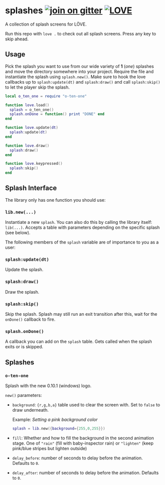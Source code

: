 splashes [![join on gitter](https://badges.gitter.im/love2d-community/splashes.svg)](https://gitter.im/love2d-community/splashes) [![LOVE](https://img.shields.io/badge/L%C3%96VE-0.10.1-EA316E.svg)](http://love2d.org/)
========
A collection of splash screens for LÖVE.

Run this repo with `love .` to check out all splash screens.
Press any key to skip ahead.

Usage
-----
Pick the splash you want to use from our wide variety of **1** (*one*) splashes and move the directory somewhere into your project.
Require the file and instantiate the splash using `splash.new()`.
Make sure to hook the love callbacks up to `splash:update(dt)` and `splash:draw()` and call `splash:skip()` to let the player skip the splash.

```lua
local o_ten_one = require "o-ten-one"

function love.load()
  splash = o_ten_one()
  splash.onDone = function() print "DONE" end
end

function love.update(dt)
  splash:update(dt)
end

function love.draw()
  splash:draw()
end

function love.keypressed()
  splash:skip()
end
```

Splash Interface
----------------

The library only has one function you should use:

### `lib.new(...)`
Instantiate a new `splash`.
You can also do this by calling the library itself: `lib(...)`.
Accepts a table with parameters depending on the specific splash (see below).

The following members of the `splash` variable are of importance to you as a user:

### `splash:update(dt)`
Update the splash.

### `splash:draw()`
Draw the splash.

### `splash:skip()`
Skip the splash.
Splash may still run an exit transition after this, wait for the `onDone()` callback to fire.

### `splash.onDone()`
A callback you can add on the `splash` table.
Gets called when the splash exits or is skipped.

Splashes
--------

### `o-ten-one`
Splash with the new 0.10.1 (windows) logo.

`new()` parameters:

* `background`: `{r,g,b,a}` table used to clear the screen with.
  Set to `false` to draw underneath.

  Example: _Setting a pink background color_

  ```lua
  splash = lib.new({background={255,0,255}})
  ```

* `fill`: Whether and how to fill the background in the second animation stage.
  One of `"rain"` (fill with baby-inspector rain) or `"lighten"` (keep pink/blue stripes but lighten outside)

* `delay_before`: number of seconds to delay before the animation.
  Defaults to `0`.

* `delay_after`: number of seconds to delay before the animation.
  Defaults to `0`.
